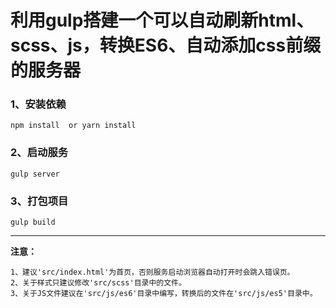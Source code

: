 利用gulp搭建一个可以自动刷新html、scss、js，转换ES6、自动添加css前缀的服务器
============================================

### 1、安装依赖
`
    npm install  or yarn install
`
### 2、启动服务
`
    gulp server
`
### 3、打包项目
`
    gulp build
`

---
**注意：**

    1、建议'src/index.html'为首页，否则服务启动浏览器自动打开时会跳入错误页。
    2、关于样式只建议修改'src/scss'目录中的文件。
    3、关于JS文件建议在'src/js/es6'目录中编写，转换后的文件在'src/js/es5'目录中。
    

